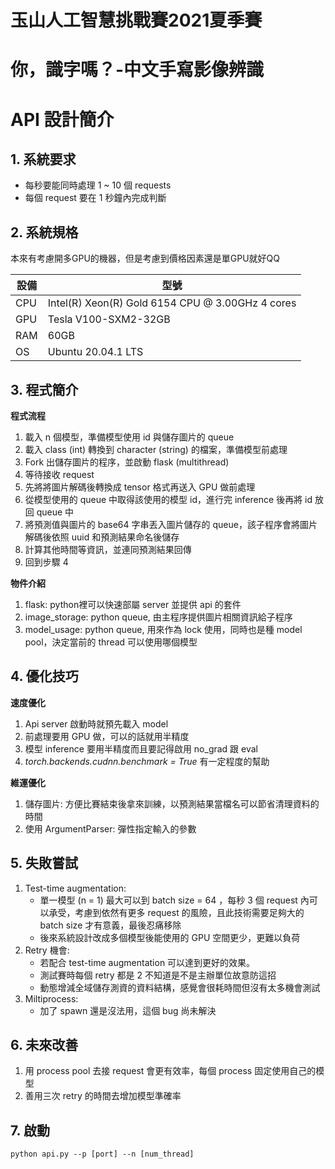 # 玉山人工智慧挑戰賽2021夏季賽
# 你，識字嗎？-中文手寫影像辨識
# API 設計簡介

## 1. 系統要求
- 每秒要能同時處理 1 ~ 10 個 requests
- 每個 request 要在 1 秒鐘內完成判斷

## 2. 系統規格
本來有考慮開多GPU的機器，但是考慮到價格因素還是單GPU就好QQ

| 設備 |         型號                                     |
| --- | ------------------------------------------------ |
| CPU | Intel(R) Xeon(R) Gold 6154 CPU @ 3.00GHz 4 cores |
| GPU | Tesla V100-SXM2-32GB                             |
| RAM | 60GB                                             |
| OS  | Ubuntu 20.04.1 LTS                               |

## 3. 程式簡介

**程式流程**
1. 載入 n 個模型，準備模型使用 id 與儲存圖片的 queue
2. 載入 class (int) 轉換到 character (string) 的檔案，準備模型前處理
3. Fork 出儲存圖片的程序，並啟動 flask (multithread)
4. 等待接收 request 
5. 先將將圖片解碼後轉換成 tensor 格式再送入 GPU 做前處理
6. 從模型使用的 queue 中取得該使用的模型 id，進行完 inference 後再將 id 放回 queue 中
7. 將預測值與圖片的 base64 字串丟入圖片儲存的 queue，該子程序會將圖片解碼後依照 uuid 和預測結果命名後儲存
8. 計算其他時間等資訊，並連同預測結果回傳
9. 回到步驟 4

**物件介紹** 
1. flask: python裡可以快速部屬 server 並提供 api 的套件
2. image_storage: python queue, 由主程序提供圖片相關資訊給子程序
3. model_usage: python queue, 用來作為 lock 使用，同時也是種 model pool，決定當前的 thread 可以使用哪個模型

## 4. 優化技巧
**速度優化**
1. Api server 啟動時就預先載入 model
2. 前處理要用 GPU 做，可以的話就用半精度
3. 模型 inference 要用半精度而且要記得啟用 no_grad 跟 eval
4. *torch.backends.cudnn.benchmark = True* 有一定程度的幫助

**維運優化**
1. 儲存圖片: 方便比賽結束後拿來訓練，以預測結果當檔名可以節省清理資料的時間
2. 使用 ArgumentParser: 彈性指定輸入的參數

## 5. 失敗嘗試
1. Test-time augmentation:
    * 單一模型 (n = 1) 最大可以到 batch size = 64 ，每秒 3 個 request 內可以承受，考慮到依然有更多 request 的風險，且此技術需要足夠大的 batch size 才有意義，最後忍痛移除
    * 後來系統設計改成多個模型後能使用的 GPU 空間更少，更難以負荷
2. Retry 機會:
    * 若配合 test-time augmentation 可以達到更好的效果。
    * 測試賽時每個 retry 都是 2 不知道是不是主辦單位故意防這招
    * 動態增減全域儲存測資的資料結構，感覺會很耗時間但沒有太多機會測試
3. Miltiprocess:
    * 加了 spawn 還是沒法用，這個 bug 尚未解決

## 6. 未來改善
1. 用 process pool 去接 request 會更有效率，每個 process 固定使用自己的模型
2. 善用三次 retry 的時間去增加模型準確率

## 7. 啟動
```
python api.py --p [port] --n [num_thread]
```
